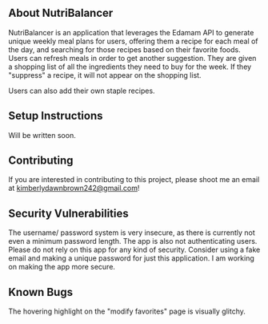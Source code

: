 ## About NutriBalancer
NutriBalancer is an application that leverages the Edamam API to generate unique weekly meal plans for users, offering
them a recipe for each meal of the day, and searching for those recipes based on their favorite foods. Users can refresh
meals in order to get another suggestion. They are given a shopping list of all the ingredients they need to buy for the week. If they "suppress" a recipe, it will not appear on the shopping list. 

Users can also add their own staple recipes. 


## Setup Instructions
Will be written soon.


## Contributing

If you are interested in contributing to this project, please shoot me an email at kimberlydawnbrown242@gmail.com!


## Security Vulnerabilities

The username/ password system is very insecure, as there is currently not even a minimum password length. The app is also not authenticating users. Please do not rely on this app for any kind of security. Consider using a fake email and making a unique password for just this application. I am working on making the app more secure. 


## Known Bugs
The hovering highlight on the "modify favorites" page is visually glitchy. 

